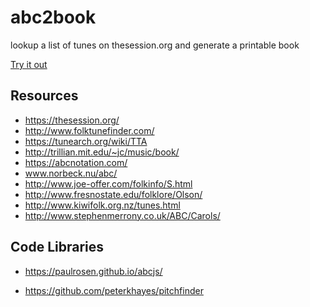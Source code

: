 # abc2book
lookup  a list of  tunes on thesession.org and generate a printable book

[Try it out](https://syntithenai.github.io/abc2book/)

## Resources

- https://thesession.org/
- http://www.folktunefinder.com/
- https://tunearch.org/wiki/TTA
- http://trillian.mit.edu/~jc/music/book/
- https://abcnotation.com/
- www.norbeck.nu/abc/
- http://www.joe-offer.com/folkinfo/S.html
- http://www.fresnostate.edu/folklore/Olson/
- http://www.kiwifolk.org.nz/tunes.html
- http://www.stephenmerrony.co.uk/ABC/Carols/


## Code Libraries

- https://paulrosen.github.io/abcjs/

- https://github.com/peterkhayes/pitchfinder
